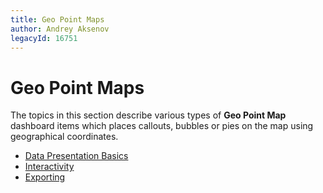 ```yaml
---
title: Geo Point Maps
author: Andrey Aksenov
legacyId: 16751
---
```

# Geo Point Maps
The topics in this section describe various types of **Geo Point Map** dashboard items which places callouts, bubbles or pies on the map using geographical coordinates.
* [Data Presentation Basics](geo-point-maps/data-presentation-basics.md)
* [Interactivity](geo-point-maps/interactivity.md)
* [Exporting](geo-point-maps/exporting.md)